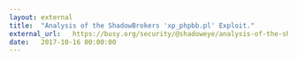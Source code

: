 ```yaml
---
layout: external
title:  "Analysis of the ShadowBrokers 'xp_phpbb.pl' Exploit."
external_url:   https://busy.org/security/@shadoweye/analysis-of-the-shadowbrokers-xpphpbb-pl-exploit
date:   2017-10-16 00:00:00
---
```

